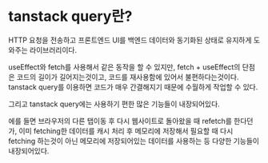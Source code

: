 # tanstack query란?

HTTP 요청을 전송하고 프론트엔드 UI를 백엔드 데이터와 동기화된 상태로 유지하게 도와주는 라이브러리이다.

useEffect와 fetch를 사용해서 같은 동작을 할 수 있지만,
fetch + useEffect의 단점은 코드의 길이가 길어지는것이고, 코드를 재사용함에 있어서 불편하다는것이다.
tanstack query를 이용하면 코드가 매우 간결해지기 때문에 수월하게 작업할 수 있다.

그리고 tanstack query에는 사용하기 편한 많은 기능들이 내장되어있다.

에를 들면 브라우저의 다른 탭이동 후 다시 웹사이트로 돌아왔을 때 refetch를 한다던가, 
이미 fetching한 데이터를 캐시 처리 후 메모리에 저장해서 필요할 때 다시 fetching 하는것이 아닌
메모리에 저장되어있는 데이터를 사용하는 등 다양한 기능들이 내장되어있다.